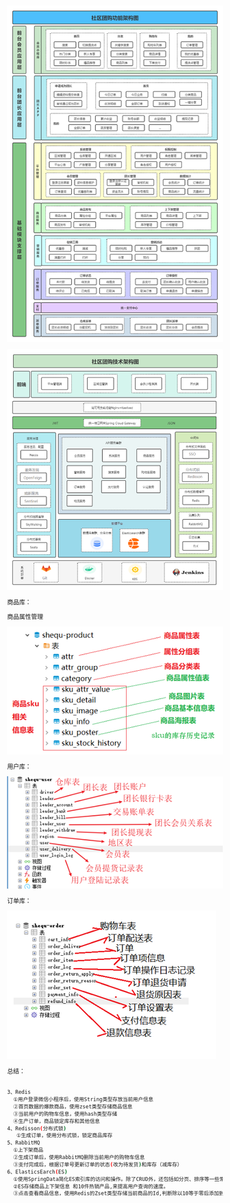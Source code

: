 ![](../../../%E7%AC%94%E8%AE%B0%E5%9B%BE%E7%89%87/Java/%E9%A1%B9%E7%9B%AE/%E5%B0%9A%E4%B8%8A%E4%BC%98%E9%80%89/%E9%A1%B9%E7%9B%AE%E6%9E%B6%E6%9E%84.png)

![](../../../%E7%AC%94%E8%AE%B0%E5%9B%BE%E7%89%87/Java/%E9%A1%B9%E7%9B%AE/%E5%B0%9A%E4%B8%8A%E4%BC%98%E9%80%89/%E9%A1%B9%E7%9B%AE%E6%9E%B6%E6%9E%842.png)





商品库：

商品属性管理

![](../../../%E7%AC%94%E8%AE%B0%E5%9B%BE%E7%89%87/Java/%E9%A1%B9%E7%9B%AE/%E5%B0%9A%E4%B8%8A%E4%BC%98%E9%80%89/%E5%95%86%E5%93%81%E5%B1%9E%E6%80%A7%E7%AE%A1%E7%90%86.png)

用户库：

![](../../../%E7%AC%94%E8%AE%B0%E5%9B%BE%E7%89%87/Java/%E9%A1%B9%E7%9B%AE/%E5%B0%9A%E4%B8%8A%E4%BC%98%E9%80%89/shequ-user.png)

订单库：

![](../../../%E7%AC%94%E8%AE%B0%E5%9B%BE%E7%89%87/Java/%E9%A1%B9%E7%9B%AE/%E5%B0%9A%E4%B8%8A%E4%BC%98%E9%80%89/order.png)

总结：

```sh

3、Redis
  ①用户登录微信小程序后，使用String类型存放当前用户信息
  ②首页数据的爆款商品，使用zset类型存储商品信息
  ③当前用户的购物车信息，使用hash类型存储
  ④生产订单，商品锁定库存和其他信息
4、Redisson(分布式锁)
   ①生成订单，使用分布式锁，锁定商品库存
5、RabbitMQ
  ①上下架商品
  ②生成订单后，使用RabbitMQ删除当前用户的购物车信息
  ③支付完成后，根据订单号更新订单的状态(改为待发货)和库存（减库存）
6、ElasticsEarch(ES)
  ①使用SpringData简化ES索引库的访问和操作。除了CRUD外，还包括如分页、排序等一些常用的功能。
  ②ES存储商品上下架信息 和10件热销产品,来提高用户查询的速度。
  ③点击查看商品信息，使用Redis的Zset类型存储当前商品的Id,判断除以10等于零后添加到索引库中；可以减少索引库中的数据量，提高索引库的查询效率。
  
```

